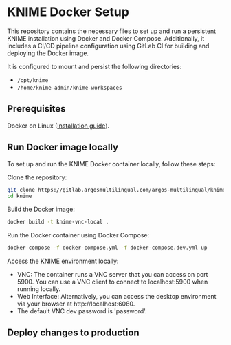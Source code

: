 # KNIME Docker Setup

This repository contains the necessary files to set up and run a persistent KNIME installation using Docker and Docker Compose. Additionally, it includes a CI/CD pipeline configuration using GitLab CI for building and deploying the Docker image.

It is configured to mount and persist the following directories:
- `/opt/knime`
- `/home/knime-admin/knime-workspaces`

## Prerequisites

Docker on Linux ([Installation guide](https://docs.docker.com/desktop/install/linux-install/)).

## Run Docker image locally

To set up and run the KNIME Docker container locally, follow these steps:

Clone the repository:

```bash
git clone https://gitlab.argosmultilingual.com/argos-multilingual/knime.git
cd knime
```

Build the Docker image:

```bash
docker build -t knime-vnc-local .
```

Run the Docker container using Docker Compose:

```bash
docker compose -f docker-compose.yml -f docker-compose.dev.yml up
```

Access the KNIME environment locally:
- VNC: The container runs a VNC server that you can access on port 5900. You can use a VNC client to connect to localhost:5900 when running locally.
- Web Interface: Alternatively, you can access the desktop environment via your browser at http://localhost:6080.
- The default VNC dev password is 'password'.


## Deploy changes to production
 